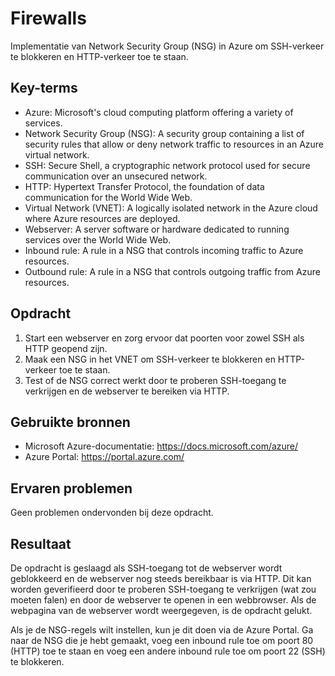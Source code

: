 # Firewalls
Implementatie van Network Security Group (NSG) in Azure om SSH-verkeer te blokkeren en HTTP-verkeer toe te staan.

## Key-terms
- Azure: Microsoft's cloud computing platform offering a variety of services.
- Network Security Group (NSG): A security group containing a list of security rules that allow or deny network traffic to resources in an Azure virtual network.
- SSH: Secure Shell, a cryptographic network protocol used for secure communication over an unsecured network.
- HTTP: Hypertext Transfer Protocol, the foundation of data communication for the World Wide Web.
- Virtual Network (VNET): A logically isolated network in the Azure cloud where Azure resources are deployed.
- Webserver: A server software or hardware dedicated to running services over the World Wide Web.
- Inbound rule: A rule in a NSG that controls incoming traffic to Azure resources.
- Outbound rule: A rule in a NSG that controls outgoing traffic from Azure resources.

## Opdracht
1. Start een webserver en zorg ervoor dat poorten voor zowel SSH als HTTP geopend zijn.
2. Maak een NSG in het VNET om SSH-verkeer te blokkeren en HTTP-verkeer toe te staan.
3. Test of de NSG correct werkt door te proberen SSH-toegang te verkrijgen en de webserver te bereiken via HTTP.

## Gebruikte bronnen
- Microsoft Azure-documentatie: https://docs.microsoft.com/azure/
- Azure Portal: https://portal.azure.com/

## Ervaren problemen
Geen problemen ondervonden bij deze opdracht.

## Resultaat
De opdracht is geslaagd als SSH-toegang tot de webserver wordt geblokkeerd en de webserver nog steeds bereikbaar is via HTTP. Dit kan worden geverifieerd door te proberen SSH-toegang te verkrijgen (wat zou moeten falen) en door de webserver te openen in een webbrowser. Als de webpagina van de webserver wordt weergegeven, is de opdracht gelukt.

Als je de NSG-regels wilt instellen, kun je dit doen via de Azure Portal. Ga naar de NSG die je hebt gemaakt, voeg een inbound rule toe om poort 80 (HTTP) toe te staan en voeg een andere inbound rule toe om poort 22 (SSH) te blokkeren.